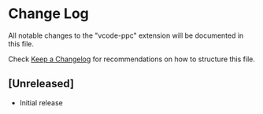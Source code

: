 # Change Log

All notable changes to the "vcode-ppc" extension will be documented in this file.

Check [Keep a Changelog](http://keepachangelog.com/) for recommendations on how to structure this file.

## [Unreleased]

- Initial release